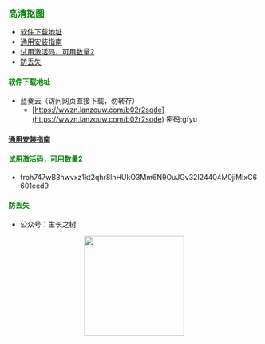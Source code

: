 
<b><font color=green size=4>
高清抠图
</font></b>

- [软件下载地址](#软件下载地址)
- [通用安装指南](#通用安装指南)
- [试用激活码，可用数量2](#试用激活码可用数量2)
- [防丢失](#防丢失)



#### <font color=green>软件下载地址</font>
- 蓝奏云（访问网页直接下载，勿转存）
  - [https://wwzn.lanzouw.com/b02r2sqde](https://wwzn.lanzouw.com/b02r2sqde) 密码:gfyu

#### [通用安装指南](../../univer/install.md)

#### <font color=green>试用激活码，可用数量2</font>
- froh747wB3hwvxz1kt2qhr8lnHUkO3Mm6N9OuJGv32I24404M0jiMIxC6601eed9

<!-- #### <font color=green>版本记录</font>
- 1.2.20230809：修复一些问题，新增功能：图片尺寸压缩/修改/调整 -->

#### <font color=green>防丢失</font>
<!-- - 微信号：mtreeah (建议添加，可提供售后及咨询服务) -->
- 公众号：生长之树
<center><img src="../../../assets/qrcode_for.jpg" width="200px"></center>
